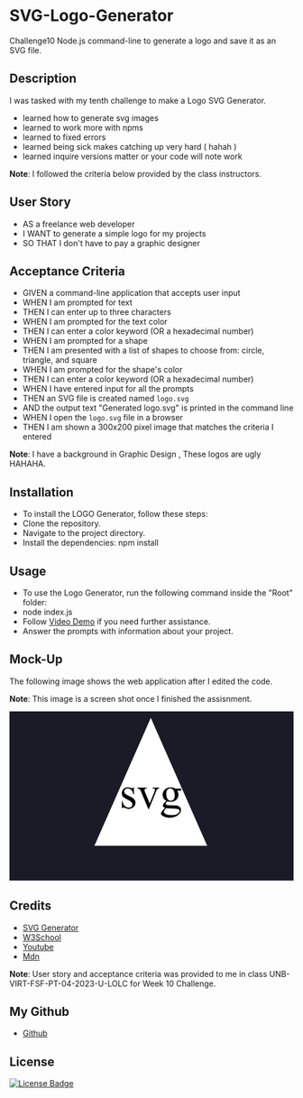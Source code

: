 # SVG-Logo-Generator
Challenge10 Node.js command-line to generate a logo and save it as an SVG file.

## Description

I was tasked with my tenth challenge to make a Logo SVG Generator.

- learned how to generate svg images
- learned to work more with npms 
- learned to fixed errors
- learned being sick makes catching up very hard ( hahah )
- learned inquire versions matter or your code will note work

**Note**: I followed the criteria below provided by the class instructors.


## User Story

- AS a freelance web developer
- I WANT to generate a simple logo for my projects
- SO THAT I don't have to pay a graphic designer


## Acceptance Criteria

- GIVEN a command-line application that accepts user input
- WHEN I am prompted for text
- THEN I can enter up to three characters
- WHEN I am prompted for the text color
- THEN I can enter a color keyword (OR a hexadecimal number)
- WHEN I am prompted for a shape
- THEN I am presented with a list of shapes to choose from: circle, triangle, and square
- WHEN I am prompted for the shape's color
- THEN I can enter a color keyword (OR a hexadecimal number)
- WHEN I have entered input for all the prompts
- THEN an SVG file is created named `logo.svg`
- AND the output text "Generated logo.svg" is printed in the command line
- WHEN I open the `logo.svg` file in a browser
- THEN I am shown a 300x200 pixel image that matches the criteria I entered

 **Note**: I have a background in Graphic Design , These logos are ugly HAHAHA. 

 ## Installation
 - To install the LOGO Generator, follow these steps:
 - Clone the repository.
 - Navigate to the project directory.
 - Install the dependencies: npm install

 ## Usage
 - To use the Logo Generator, run the following command inside the "Root" folder:
 - node index.js
 - Follow [Video Demo](https://www.dropbox.com/scl/fi/k6l4e1lo2vubc7euvi2gn/Challenge10.mp4?rlkey=xyvgpwatiecz1jwlmj3popnax&dl=0) if you need further assistance.
 - Answer the prompts with information about your project.


## Mock-Up

The following image shows the web application after I edited the code.

**Note**: This image is a screen shot once I finished the assisnment.

![Logo Generator](./examples/images/Screenshot%202023-07-20%20191452.png)


## Credits
- [SVG Generator](https://www.softr.io/tools/svg-shape-generator)
- [W3School](https://www.w3schools.com/graphics/svg_intro.asp)
- [Youtube](https://www.youtube.com/watch?v=ZJSCl6XEdP8)
- [Mdn](https://developer.mozilla.org/en-US/docs/Web/SVG)


**Note**: User story and acceptance criteria was provided to me in class
 UNB-VIRT-FSF-PT-04-2023-U-LOLC for Week 10 Challenge. 

## My Github

- [Github](https://xnoirnightx.github.io/SVG-Logo-Generator)

## License

[![License Badge](https://img.shields.io/badge/License-MIT-yellow.svg)](https://opensource.org/licenses/MIT)
